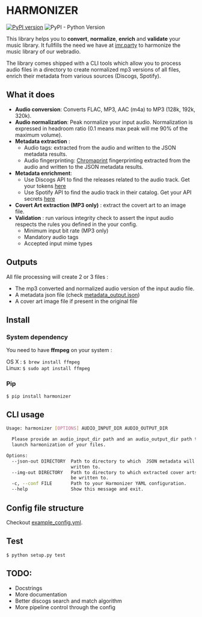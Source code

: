 # HARMONIZER
[![PyPI version](https://badge.fury.io/py/harmonizer.svg)](https://badge.fury.io/py/harmonizer)
![PyPI - Python Version](https://img.shields.io/pypi/pyversions/harmonizer.svg)

This library helps you to **convert**, **normalize**, **enrich** and **validate** your music library.
It fullfills the need we have at [imr.party](https://imr.party) to harmonize the music library of our webradio.

The library comes shipped with a CLI tools which allow you to process audio files in a directory to create normalized mp3 versions of all files, enrich their metadata from various sources (Discogs, Spotify).

## What it does
* **Audio conversion**: Converts FLAC, MP3, AAC (m4a) to MP3 (128k, 192k, 320k).
* **Audio normalization**: Peak normalize your input audio. Normalization is expressed in headroom ratio (0.1 means max peak will me 90% of the maximum volume).
* **Metadata extraction** : 
    * Audio tags:  extracted from the audio and written to the JSON metadata results.
    * Audio fingerprinting: [Chromaprint](https://acoustid.org/chromaprint) fingerprinting extracted from the audio and written to the JSON metadata results. 
* **Metadata enrichment**:
    * Use Discogs API to find the releases related to the audio track. Get your tokens [here](https://www.discogs.com/developers/)
    * Use Spotify API to find the audio track in their catalog. Get your API secrets [here](https://developer.spotify.com/documentation/web-api/)
* **Covert Art extraction (MP3 only)** : extract the covert art to an image file.
* **Validation** : run various integrity check to assert the input audio respects the rules you defined in the your config.
    * Minimum input bit rate (MP3 only)
    * Mandatory audio tags
    * Accepted input mime types
    

## Outputs
All file processing will create 2 or 3 files :
* The mp3 converted and normalized audio version of the input audio file.
* A metadata json file (check [metadata_output.json](./examples/metadata_output.json))
* A cover art image file if present in the original file

## Install
### System dependency
You need to have **ffmpeg** on your system :

OS X : `$ brew install ffmpeg`\
Linux: `$ sudo apt install ffmpeg`

### Pip
`$ pip install harmonizer`

## CLI usage
```bash
Usage: harmonizer [OPTIONS] AUDIO_INPUT_DIR AUDIO_OUTPUT_DIR

  Please provide an audio_input_dir path and an audio_output_dir path to
  launch harmonization of your files.

Options:
  --json-out DIRECTORY  Path to directory to which  JSON metadata will be
                        written to.
  --img-out DIRECTORY   Path to directory to which extracted cover arts will
                        be written to.
  -c, --conf FILE       Path to your Harmonizer YAML configuration.
  --help                Show this message and exit.

```
## Config file structure
Checkout [example_config.yml](./example_config.yml).

## Test
`$ python setup.py test`

## TODO:
* Docstrings
* More documentation
* Better discogs search and match algorithm
* More pipeline control through the config
